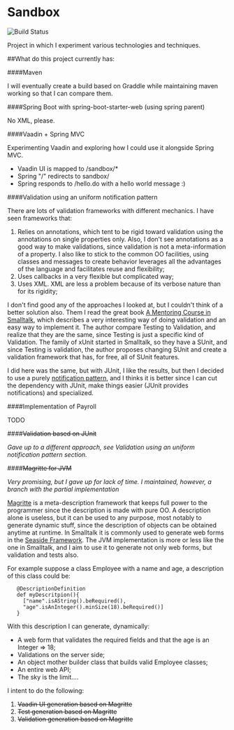 Sandbox
=======

![Build Status](https://travis-ci.org/vitormcruz/sandbox.svg?branch=master)

Project in which I experiment various technologies and techniques.

##What do this project currently has:

####Maven

I will eventually create a build based on Graddle while maintaining maven working so that I can compare them.

####Spring Boot with spring-boot-starter-web (using spring parent)

No XML, please.

####Vaadin + Spring MVC

Experimenting Vaadin and exploring how I could use it alongside Spring MVC.

* Vaadin UI is mapped to /sandbox/*
* Spring "/" redirects to sandbox/
* Spring responds to /hello.do with a hello world message :)

####Validation using an uniform notification pattern

There are lots of validation frameworks with different mechanics. I have seen frameworks that:

1. Relies on annotations, which tent to be rigid toward validation using the annotations on single properties only. 
Also, I don't see annotations as a good way to make validations, since validation is not a meta-information of a 
property. I also like to stick to the common OO facilities, using classes and messages to create behavior leverages 
all the advantages of the language and facilitates reuse and flexibility;
2. Uses callbacks in a very flexible but complicated way; 
3. Uses XML. XML are less a problem because of its verbose nature than for its rigidity;

I don't find good any of the approaches I looked at, but I couldn't think of a better solution also. Them I read the 
great book [A Mentoring Course in Smalltalk](http://www.lulu.com/shop/andres-valloud/a-mentoring-course-on-smalltalk/paperback/product-3788890.html), 
which describes a very interesting way of doing validation and an easy way to implement it. The author compare 
Testing to Validation, and realize that they are the same, since Testing is just a specific kind of Validation. 
The family of xUnit started in Smalltalk, so they have a SUnit, and since Testing is validation, the author proposes 
changing SUnit and create a validation framework that has, for free, all of SUnit features.

I did here was the same, but with JUnit, I like the results, but then I decided to use a purely 
[notification pattern](http://martinfowler.com/eaaDev/Notification.html), and I thinks it is better since I can cut the 
 dependency with JUnit, make things easier (JUnit provides notifications) and specialized. 

####Implementation of Payroll

TODO

####~~Validation based on JUnit~~

_Gave up to a different approach, see Validation using an uniform notification pattern section._

####~~Magritte for JVM~~

_Very promising, but I gave up for lack of time. I maintained, however, a branch with the partial implementation_

[Magritte](https://github.com/magritte-metamodel/magritte) is a meta-description framework that keeps full power to the 
programmer since the description is made with pure OO. A description alone is useless, but it can be used to any 
purpose, most notably to generate dynamic stuff, since the description of objects can be obtained anytime at runtime. 
In Smalltalk it is commonly used to generate web forms in the [Seaside Framework](http://book.seaside.st/book/advanced/magritte). 
The JVM implementation is more or less like the one in Smalltalk, and I aim to use it to generate not only web forms, 
but validation and tests also.

For example suppose a class Employee with a name and age, a description of this class could be:

```
   @DescriptionDefinition
   def myDescritpion(){
     ["name".isAString().beRequired(),
     "age".isAnInteger().minSize(18).beRequired()]
   }
```

With this description I can generate, dynamically:
* A web form that validates the required fields and that the age is an Integer => 18;
* Validations on the server side;
* An object mother builder class that builds valid Employee classes;
* An entire web API;
* The sky is the limit....

I intent to do the following:

1. ~~Vaadin UI generation based on Magritte~~ 
2. ~~Test generation based on Magritte~~
3. ~~Validation generation based on Magritte~~